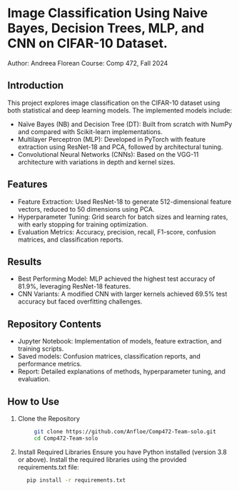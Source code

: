 # Image Classification Using Naive Bayes, Decision Trees, MLP, and CNN on CIFAR-10 Dataset.
Author: Andreea Florean
Course: Comp 472, Fall 2024

## Introduction
This project explores image classification on the CIFAR-10 dataset using both statistical and deep learning models. The implemented models include:

* Naïve Bayes (NB) and Decision Tree (DT): Built from scratch with NumPy and compared with Scikit-learn implementations.
* Multilayer Perceptron (MLP): Developed in PyTorch with feature extraction using ResNet-18 and PCA, followed by architectural tuning.
* Convolutional Neural Networks (CNNs): Based on the VGG-11 architecture with variations in depth and kernel sizes.
## Features
* Feature Extraction: Used ResNet-18 to generate 512-dimensional feature vectors, reduced to 50 dimensions using PCA.
* Hyperparameter Tuning: Grid search for batch sizes and learning rates, with early stopping for training optimization.
* Evaluation Metrics: Accuracy, precision, recall, F1-score, confusion matrices, and classification reports.
## Results
* Best Performing Model: MLP achieved the highest test accuracy of 81.9%, leveraging ResNet-18 features.
* CNN Variants: A modified CNN with larger kernels achieved 69.5% test accuracy but faced overfitting challenges.
## Repository Contents
* Jupyter Notebook: Implementation of models, feature extraction, and training scripts.
* Saved models: Confusion matrices, classification reports, and performance metrics.
* Report: Detailed explanations of methods, hyperparameter tuning, and evaluation.
## How to Use

  1. Clone the Repository
     ```bash
          git clone https://github.com/Anfloe/Comp472-Team-solo.git
          cd Comp472-Team-solo
     ```
           

  3. Install Required Libraries
      Ensure you have Python installed (version 3.8 or above). Install the required libraries using the provided requirements.txt file:
  ```bash
        pip install -r requirements.txt
  ```
